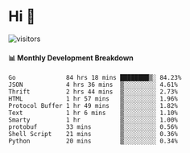 # Hi 👋
 
![visitors](https://visitor-badge.glitch.me/badge?page_id=sorcererxw.sorcererx)

#### 📊 Monthly Development Breakdown

<!--START_SECTION:waka-->
```text
Go              84 hrs 18 mins ████████▒░ 84.23%
JSON            4 hrs 36 mins  ▒░░░░░░░░░ 4.61%
Thrift          2 hrs 44 mins  ▒░░░░░░░░░ 2.73%
HTML            1 hr 57 mins   ▒░░░░░░░░░ 1.96%
Protocol Buffer 1 hr 49 mins   ▒░░░░░░░░░ 1.82%
Text            1 hr 6 mins    ▒░░░░░░░░░ 1.10%
Smarty          1 hr           ▒░░░░░░░░░ 1.00%
protobuf        33 mins        ▒░░░░░░░░░ 0.56%
Shell Script    21 mins        ▒░░░░░░░░░ 0.36%
Python          20 mins        ▒░░░░░░░░░ 0.34%
```
<!--END_SECTION:waka-->
